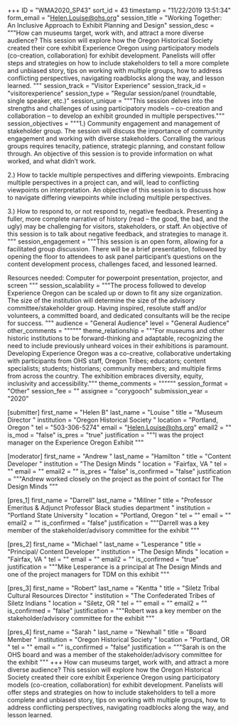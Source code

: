 +++
ID = "WMA2020_SP43"
sort_id = 43
timestamp = "11/22/2019 13:51:34"
form_email = "Helen.Louise@ohs.org"
session_title = "Working Together: An Inclusive Approach to Exhibit Planning and Design"
session_desc = """How can museums target, work with, and attract a more diverse audience? This session will explore how the Oregon Historical Society created their core exhibit Experience Oregon using participatory models (co-creation, collaboration) for exhibit development. Panelists will offer steps and strategies on how to include stakeholders to tell a more complete and unbiased story, tips on working with multiple groups, how to address conflicting perspectives, navigating roadblocks along the way, and lesson learned.   """
session_track = "Visitor Experience"
session_track_id = "visitorexperience"
session_type = "Regular session/panel (roundtable, single speaker, etc.)"
session_unique = """This session delves into the strengths and challenges of using participatory models – co-creation and collaboration – to develop an exhibit grounded in multiple perspectives."""
session_objectives = """1.)	Community engagement and management of stakeholder group.
The session will discuss the importance of community engagement and working with diverse stakeholders.  Corralling the various groups requires tenacity, patience, strategic planning, and constant follow through. An objective of this session is to provide information on what worked, and what didn’t work.

2.)	How to tackle multiple perspectives and differing viewpoints.
Embracing multiple perspectives in a project can, and will, lead to conflicting viewpoints on interpretation. An objective of this session is to discuss how to navigate differing viewpoints while including multiple perspectives.

3.)	How to respond to, or not respond to, negative feedback.
Presenting a fuller, more complete narrative of history (read – the good, the bad, and the ugly) may be challenging for visitors, stakeholders, or staff. An objective of this session is to talk about negative feedback, and strategies to manage it.
"""
session_engagement = """This session is an open form, allowing for a facilitated group discussion. There will be a brief presentation, followed by opening the floor to attendees to ask panel participant’s questions on the content development process, challenges faced, and lessoned learned.

Resources needed: Computer for powerpoint presentation, projector, and screen
"""
session_scalability = """The process followed to develop Experience Oregon can be scaled up or down to fit any size organization. The size of the institution will determine the size of the advisory committee/stakeholder group. Having inspired, resolute staff and/or volunteers, a committed board, and dedicated consultants will be the recipe for success. """
audience = "General Audience"
level = "General Audience"
other_comments = """"""
theme_relationship = """For museums and other historic institutions to be forward-thinking and adaptable, recognizing the need to include previously unheard voices in their exhibitions is paramount. Developing Experience Oregon was a co-creative, collaborative undertaking with participants from OHS staff, Oregon Tribes; educators; content specialists; students; historians; community members; and multiple firms from across the country. The exhibition embraces diversity, equity, inclusivity and accessibility."""
theme_comments = """"""
session_format = "Other"
session_fee = ""
assignee = "corygooch"
submission_year = "2020"

[submitter]
first_name = "Helen B"
last_name = "Louise "
title = "Museum Director "
institution = "Oregon Historical Society "
location = "Portland, Oregon "
tel = "503-306-5274"
email = "Helen.Louise@ohs.org"
email2 = ""
is_mod = "false"
is_pres = "true"
justification = """I was the project manager on the Experience Oregon Exhibit """

[moderator]
first_name = "Andrew "
last_name = "Hamilton "
title = "Content Developer "
institution = "The Design Minds "
location = "Fairfax, VA "
tel = ""
email = ""
email2 = ""
is_pres = "false"
is_confirmed = "false"
justification = """Andrew worked closely on the project as the point of contact for The Design Minds """

[pres_1]
first_name = "Darrell"
last_name = "Millner "
title = "Professor Emeritus & Adjunct Professor Black studies department "
institution = "Portland State University "
location = "Portland, Oregon "
tel = ""
email = ""
email2 = ""
is_confirmed = "false"
justification = """Darrell was a key member of the stakeholder/advisory committee for the exhibit """

[pres_2]
first_name = "Michael "
last_name = "Lesperance "
title = "Principal/ Content Developer "
institution = "The Design Minds "
location = "Fairfax, VA "
tel = ""
email = ""
email2 = ""
is_confirmed = "true"
justification = """Mike Lesperance is a principal at The Design Minds and one of the project managers for TDM on this exhibit """

[pres_3]
first_name = "Robert"
last_name = "Kentta "
title = "Siletz Tribal Cultural Resources Director "
institution = "The Confederated Tribes of Siletz Indians "
location = "Siletz, OR "
tel = ""
email = ""
email2 = ""
is_confirmed = "false"
justification = """Robert was a key member on the stakeholder/advisory committee for the exhibit """

[pres_4]
first_name = "Sarah "
last_name = "Newhall "
title = "Board Member "
institution = "Oregon Historical Society "
location = "Portland, OR "
tel = ""
email = ""
is_confirmed = "false"
justification = """Sarah is on the OHS board and was a member of the stakeholder/advisory committee for the exhibit """
+++
How can museums target, work with, and attract a more diverse audience? This session will explore how the Oregon Historical Society created their core exhibit Experience Oregon using participatory models (co-creation, collaboration) for exhibit development. Panelists will offer steps and strategies on how to include stakeholders to tell a more complete and unbiased story, tips on working with multiple groups, how to address conflicting perspectives, navigating roadblocks along the way, and lesson learned.   